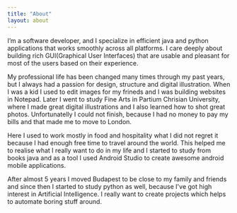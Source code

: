 ```yaml
---
title: "About"
layout: about
---
```


I’m a software developer, and I specialize in efficient java and python applications that works smoothly across all platforms. I care deeply about building rich GUI(Graphical User Interfaces) that are usable and pleasant for most of the users based on their experience.

My professional life has been changed many times through my past years, but I always had a passion for design, structure and digital illustration. When I was a kid I used to edit images for my frineds and I was building websites in Notepad. Later I went to study Fine Arts in Partium Chrisian University, where I made great digital illustrations and I also learned how to shot great photos. Unfortunatelly I could not finish, because I had no money to pay my bills and that made me to move to London.

Here I used to work mostly in food and hospitality what I did not regret it because I had enough free time to travel around the world. This helped me to realise what I really want to do in my life and I started to study from books java and as a tool I used Android Studio to create awesome android mobile applications.

After almost 5 years I moved Budapest to be close to my family and friends and since then I started to study python as well, because I've got high interest in Artificial Intelligence. I really want to create projects which helps to automate boring stuff around.

